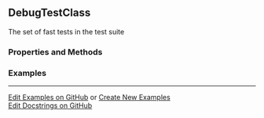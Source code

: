 ## <a id="Peeves.TestUtils.DebugTestClass">DebugTestClass</a>
The set of fast tests in the test suite

### Properties and Methods


### Examples


___

[Edit Examples on GitHub](https://github.com/McCoyGroup/References/edit/gh-pages/Documentation/examples/Peeves/TestUtils/DebugTestClass.md) or 
[Create New Examples](https://github.com/McCoyGroup/References/new/gh-pages/?filename=Documentation/examples/Peeves/TestUtils/DebugTestClass.md) <br/>
[Edit Docstrings on GitHub](https://github.com/McCoyGroup/Peeves/edit/master/TestUtils.py?message=Update%20Docs)